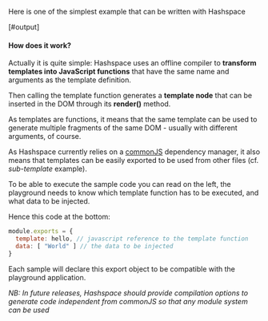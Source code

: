
Here is one of the simplest example that can be written with Hashspace

[#output]

#### How does it work?

Actually it is quite simple: Hashspace uses an offline compiler to **transform templates into JavaScript functions** that have the same name and arguments as the template definition.

Then calling the template function generates a **template node** that can be inserted in the DOM through its **render()** method.

As templates are functions, it means that the same template can be used to generate multiple fragments of the same DOM - usually with different arguments, of course.

As Hashspace currently relies on a [commonJS] dependency manager, it also means that templates can be easily exported to be used from other files (cf. *sub-template* example).

To be able to execute the sample code you can read on the left, the playground needs to know which template function
has to be executed, and what data to be injected.

Hence this code at the bottom:

```javascript
module.exports = {
  template: hello, // javascript reference to the template function
  data: [ "World" ] // the data to be injected
}
```

Each sample will declare this export object to be compatible with the playground application.

*NB: In future releases, Hashspace should provide compilation options to generate code independent from commonJS so that any module system can be used*

[commonJS]: http://www.commonjs.org/
[hello.hsp]: /samples/helloworld/hello.hsp
